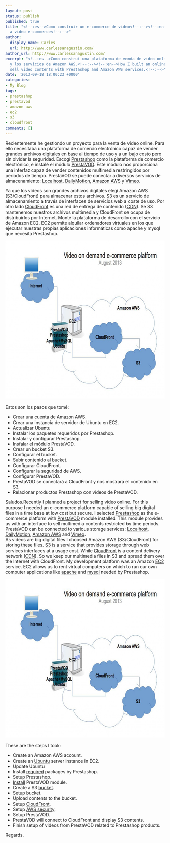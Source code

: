 ```yaml
---
layout: post
status: publish
published: true
title: "<!--:es-->Como construir un e-commerce de video<!--:--><!--:en-->How to build
  a video e-commerce<!--:-->"
author:
  display_name: Carles
  url: http://www.carlessanagustin.com/
author_url: http://www.carlessanagustin.com/
excerpt: "<!--:es-->Como construí una plataforma de venda de video online con Prestashop
  y los servicios de Amazon AWS.<!--:--><!--:en-->How I built an online platform to
  sell video contents with Prestashop and Amazon AWS services.<!--:-->"
date: '2013-09-18 18:00:23 +0000'
categories:
- My Blog
tags:
- prestashop
- prestavod
- amazon aws
- ec2
- s3
- cloudfront
comments: []
---
```

<p><!--:es-->Recientemente he gestiondo un proyecto para la venta de v&iacute;deo online. Para ello necesitaba una plataforma de comercio electr&oacute;nico capaz de vender grandes archivos digitales en base al tiempo de uso y a un bajo costo pero sin olvidar la seguridad. Escog&iacute; <a href="http://www.prestashop.com/">Prestashop</a> como la plataforma de comercio electr&oacute;nico, e instal&eacute; el m&oacute;dulo <a href="http://www.prestavod.com/en/">PrestaVOD</a>. Este m&oacute;dulo nos proporciona una interfaz capaz de vender contenidos multimedia restringidos por per&iacute;odos de tiempo. PrestaVOD se puede conectar a diversos servicios de almacenamiento: <a href="http://en.wikipedia.org/wiki/Localhost">Localhost</a>, <a href="http://www.dailymotion.com/">DailyMotion</a>, <a href="http://aws.amazon.com/">Amazon AWS</a> y <a href="https://vimeo.com/">Vimeo</a>.</p>
<p>Ya que los v&iacute;deos son grandes archivos digitales eleg&iacute; Amazon AWS (S3/CloudFront) para almacenar estos archivos. <a href="http://aws.amazon.com/s3/">S3</a> es un servicio de almacenamiento a trav&eacute;s de interfaces de servicios web a coste de uso. Por otro lado <a href="http://aws.amazon.com/cloudfront/">CloudFront</a> es una red de entrega de contenido (<a href="http://en.wikipedia.org/wiki/Content_delivery_network">CDN</a>). Se S3 mantenemos nuestros archivos multimedia y CloudFront se ocupa de distribuirlos por Internet. Mont&eacute; la plataforma de desarrollo con el servicio de Amazon EC2. EC2 permite alquilar ordenadores virtuales en los que ejecutar nuestras propias aplicaciones inform&aacute;ticas como apache y mysql que necesita Prestashop.</p>
<p style="text-align: center;"><a href="/images/posts/2013/08/amazon-aws.jpg" target="_blank"><img class="size-large wp-image-1801 aligncenter" title="amazon aws video on demand prestashop" alt="amazon aws video on demand prestashop" src="/images/posts/2013/08/amazon-aws-1024x724.jpg" width="710" height="501" /></a></p>
<p>Estos son los pasos que tom&eacute;:</p>
<ul>
<li>Crear una cuenta de Amazon AWS.</li>
<li>Crear una instancia de servidor de Ubuntu en EC2.</li>
<li>Actualizar Ubuntu</li>
<li>Instalar los paquetes requeridos por Prestashop.</li>
<li>Instalar y configurar Prestashop.</li>
<li>Insfalar el m&oacute;dulo PrestaVOD.</li>
<li>Crear un bucket S3.</li>
<li>Configurar el bucket.</li>
<li>Subir contenido al&nbsp;bucket.</li>
<li>Configurar CloudFront.</li>
<li>Configurar la seguridad de AWS.</li>
<li>Configurar PrestaVOD.</li>
<li>PrestaVOD se conectar&aacute; a CloudFront y nos mostrar&aacute; el contenido en S3.</li>
<li>Relacionar productos Prestashop con v&iacute;deos de PrestaVOD.</li>
</ul>
<p>Saludos.<!--:--><!--:en-->Recently I planned a project for selling video online. For this purpose I needed an e-commerce platform capable of selling big digital files in a time base at low cost but secure. I selected <a href="http://www.prestashop.com/">Prestashop</a> as the e-commerce platform with <a href="http://www.prestavod.com/en/">PrestaVOD</a> module installed. This module provides us with an interface to sell multimedia contents restricted by time periods. PrestaVOD can be connected to various storage services: <a href="http://en.wikipedia.org/wiki/Localhost">Localhost</a>, <a href="http://www.dailymotion.com/">DailyMotion</a>, <a href="http://aws.amazon.com/">Amazon AWS</a> and <a href="https://vimeo.com/">Vimeo</a>.<br />
As videos are big digital files I choosed Amazon AWS (S3/CloudFront) for storing these files. <a href="http://aws.amazon.com/s3/">S3</a> is a service that provides storage through web services interfaces at a usage cost. While <a href="http://aws.amazon.com/cloudfront/">CloudFront</a> is a content delivery network (<a href="http://en.wikipedia.org/wiki/Content_delivery_network">CDN</a>). So we keep our multimedia files in S3 and spread them over the Internet with CloudFront.&nbsp;My development platform was an Amazon <a href="http://aws.amazon.com/ec2/">EC2</a> service. EC2 allows us to rent virtual computers on which to run our own computer applications like <a href="http://httpd.apache.org/">apache</a> and <a href="http://www.mysql.com/">mysql</a> needed by Prestashop.</p>
<p style="text-align: center;"><a href="/images/posts/2013/08/amazon-aws.jpg" target="_blank"><img class="size-large wp-image-1801 aligncenter" title="amazon aws video on demand prestashop" alt="amazon aws video on demand prestashop" src="/images/posts/2013/08/amazon-aws-1024x724.jpg" width="710" height="501" /></a></p>
<p>These are the steps I took:</p>
<ul>
<li>Create an Amazon AWS account.</li>
<li>Create an <a href="http://www.ubuntu.com/">Ubuntu</a> server instance in EC2.</li>
<li>Update Ubuntu</li>
<li>Install <a href="http://doc.prestashop.com/display/PS15/What+you+need+to+get+started">required</a> packages by Prestashop.</li>
<li>Setup Prestashop.</li>
<li><a href="http://www.prestavod.com/en/11_documentation.html">Install</a> PrestaVOD module.</li>
<li>Create a S3 <a href="http://docs.aws.amazon.com/AmazonS3/latest/gsg/CreatingABucket.html">bucket</a>.</li>
<li>Setup bucket.</li>
<li>Upload contents to the bucket.</li>
<li>Setup <a href="http://docs.aws.amazon.com/AmazonCloudFront/latest/DeveloperGuide/GettingStarted.html">CloudFront</a>.</li>
<li>Setup&nbsp;<a href="https://aws.amazon.com/security/">AWS security</a>.</li>
<li>Setup PrestaVOD.</li>
<li>PrestaVOD will connect to CloudFront and display S3 contents.</li>
<li>Finish setup of videos from PrestaVOD related to Prestashop products.</li>
</ul>
<p>Regards.<!--:--></p>
